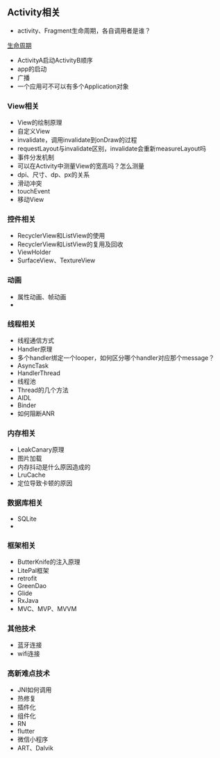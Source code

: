 
## Activity相关

- activity、Fragment生命周期，各自调用者是谁？

[生命周期](http://note.youdao.com/noteshare?id=808c16eea8b05f66fa8ad716de196e91&sub=E9917266C35940FC9EB34531D9981347)

- ActivityA启动ActivityB顺序
- app的启动
- 广播
- 一个应用可不可以有多个Application对象

### View相关

- View的绘制原理
- 自定义View
- invalidate，调用invalidate到onDraw的过程
- requestLayout与invalidate区别，invalidate会重新measureLayout吗
- 事件分发机制
- 可以在Activity中测量View的宽高吗？怎么测量
- dpi、尺寸、dp、px的关系
- 滑动冲突
- touchEvent
- 移动View

### 控件相关

- RecyclerView和ListView的使用
- RecyclerView和ListView的复用及回收
- ViewHolder
- SurfaceView、TextureView

### 动画

- 属性动画、帧动画
- 

### 线程相关

- 线程通信方式
- Handler原理
- 多个handler绑定一个looper，如何区分哪个handler对应那个message？
- AsyncTask
- HandlerThread
- 线程池
- Thread的几个方法
- AIDL
- Binder
- 如何阻断ANR

### 内存相关

- LeakCanary原理
- 图片加载
- 内存抖动是什么原因造成的
- LruCache
- 定位导致卡顿的原因

### 数据库相关

- SQLite
- 


### 框架相关

- ButterKnife的注入原理
- LitePal框架
- retrofit
- GreenDao
- Glide
- RxJava
- MVC、MVP、MVVM


### 其他技术

- 蓝牙连接
- wifi连接


### 高新难点技术

- JNI如何调用
- 热修复
- 插件化
- 组件化
- RN
- flutter
- 微信小程序
- ART、Dalvik